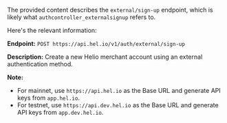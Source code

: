 The provided content describes the `external/sign-up` endpoint, which is likely what `authcontroller_externalsignup` refers to.

Here's the relevant information:

**Endpoint:** `POST https://api.hel.io/v1/auth/external/sign-up`

**Description:** Create a new Helio merchant account using an external authentication method.

**Note:**
*   For mainnet, use `https://api.hel.io` as the Base URL and generate API keys from `app.hel.io`.
*   For testnet, use `https://api.dev.hel.io` as the Base URL and generate API keys from `app.dev.hel.io`.